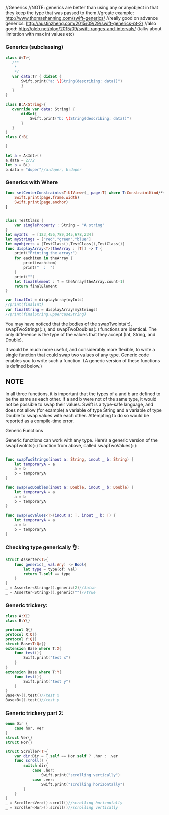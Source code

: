 //Generics
//NOTE: generics are better than using any or anyobject in that they keep the type that was passed to them
//greate example: http://www.thomashanning.com/swift-generics/
//really good on advance generics: http://austinzheng.com/2015/09/29/swift-generics-pt-2/
//also good: http://oleb.net/blog/2015/09/swift-ranges-and-intervals/  (talks about limitation with max int values etc)

### Generics (subclassing)

```swift
class A<T>{
   /**
    *
    */
   var data:T? { didSet {
       Swift.print("a: \(String(describing: data))")
       }
   }
}

class B:A<String>{
   override var data: String? {
       didSet{
           Swift.print("b: \(String(describing: data))")
       }
   }
}
class C:B{

}

let a = A<Int>()
a.data = 2//2
let b = B()
b.data = "duper"//a:duper, b:duper
```


### Generics with Where 

```swift
func setCenterConstraints<T:UIView>(_ page:T) where T:ConstraintKind/*<--must be protocol*/ {
	Swift.print(page.frame.width)
	Swift.print(page.anchor)
}
```

```swift

class TestClass {
	var singleProperty : String = "A string"
}
let myInts  = [123,456,789,345,678,234]
let myStrings = ["red","green","blue"]
let myobjects = [TestClass(),TestClass(),TestClass()]
func displayArray<T>(theArray : [T]) -> T {
	print("Printing the array:")
	for eachitem in theArray {
		print(eachitem)
		print("  :  ")
	}
	print("")
	let finalElement : T = theArray[theArray.count-1]
	return finalElement
}

var finalInt = displayArray(myInts)
//print(finalInt)
var finalString = displayArray(myStrings)
//print(finalString.uppercaseString)


```



You may have noticed that the bodies of the swapTwoInts(_:_:), swapTwoStrings(_:_:), and swapTwoDoubles(_:_:) functions are identical. The only difference is the type of the values that they accept (Int, String, and Double).

It would be much more useful, and considerably more flexible, to write a single function that could swap two values of any type. Generic code enables you to write such a function. (A generic version of these functions is defined below.)

## NOTE

In all three functions, it is important that the types of a and b are defined to be the same as each other. If a and b were not of the same type, it would not be possible to swap their values. Swift is a type-safe language, and does not allow (for example) a variable of type String and a variable of type Double to swap values with each other. Attempting to do so would be reported as a compile-time error.

Generic Functions

Generic functions can work with any type. Here’s a generic version of the swapTwoInts(_:_:) function from above, called swapTwoValues(_:_:):

```swift

func swapTwoStrings(inout a: String, inout _ b: String) {
    let temporaryA = a
    a = b
    b = temporaryA
}
 
func swapTwoDoubles(inout a: Double, inout _ b: Double) {
    let temporaryA = a
    a = b
    b = temporaryA
}

func swapTwoValues<T>(inout a: T, inout _ b: T) {
    let temporaryA = a
    a = b
    b = temporaryA
}
```



### Checking type generically 👌: 

```swift
struct Asserter<T>{
    func generic(_ val:Any) -> Bool{
        let type = type(of: val)
        return T.self == type
    }
}
_ = Asserter<String>().generic(2)//false
_ = Asserter<String>().generic("")//true
```


### Generic trickery:

```swift
class A:X{}
class B:Y{}

protocol Q{}
protocol X:Q{}
protocol Y:Q{}
struct Base<T:Q>{}
extension Base where T:X{
    func test(){
        Swift.print("test x")
    }
}
extension Base where T:Y{
    func test(){
        Swift.print("test y")
    }
}
Base<A>().test()//test x
Base<B>().test()//test y
```


### Generic trickery part 2:

```swift
enum Dir {
    case hor, ver
}
struct Ver{}
struct Hor{}

struct Scroller<T>{
    var dir:Dir = T.self == Hor.self ? .hor : .ver
    func scroll() {
        switch dir{
            case .hor:
                Swift.print("scrolling vertically")
            case .ver:
                Swift.print("scrolling horizontally")
        }
    }
}
_ = Scroller<Ver>().scroll()//scrolling horizontally
_ = Scroller<Hor>().scroll()//scrolling vertically
```